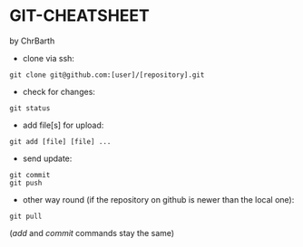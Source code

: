# GIT-CHEATSHEET

by ChrBarth

  - clone via ssh:

  `git clone git@github.com:[user]/[repository].git`

  - check for changes:

  `git status`

  - add file[s] for upload:

  `git add [file] [file] ...`

  - send update:

  ```
  git commit
  git push
  ```
  
  - other way round (if the repository on github is newer than the local one):

  `git pull`

  (*add* and *commit* commands stay the same)


